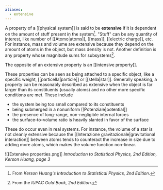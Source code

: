 ```yaml
---
aliases:
  - extensive
---
```

A property of a [[physical system]] is said to be **extensive** if it is dependent on the amount of stuff present in the system[^1]. "Stuff" can be any quantity of interest, like number of [[Atomo|atoms]], [[mass]], [[electric charge]], etc. For instance, mass and volume are extensive because they depend on the amount of atoms in the object, but mass density is not. Another definition is any property whose magnitude sums for subsystems[^2].

The opposite of an extensive property is an [[intensive property]].

These properties can be seen as being attached to a specific object, like a specific weight, [[particella|particle]] or [[stella|star]]. Generally speaking, a property can be reasonably described as extensive when the object is far larger than its constituents (usually atoms) and no other more specific conditions are met. These include
- the system being too small compared to its constituents
- being submerged in a nonuniform [[Potenziale|potential]]
- the presence of long-range, non-negligible internal forces
- the surface-to-volume ratio is heavily slanted in favor of the surface

These do occur even in real systems. For instance, the volume of a star is not cleanly extensive because the [[Interazione gravitazionale|gravitational interaction]] between atoms tends to counteract the increase in size due to adding more atoms, which makes the volume function non-linear.

![[Extensive properties.png]]
*Introduction to Statistical Physics, 2nd Edition, Kerson Huang, page 3*

[^1]: From *Kerson Huang's Introduction to Statistical Physics, 2nd Edition*.
[^2]: From the *IUPAC Gold Book, 2nd Edition*.
